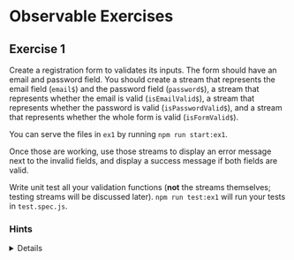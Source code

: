 # Observable Exercises

## Exercise 1

Create a registration form to validates its inputs. The form should have an email and password field. You should create a stream that represents the email field (`email$`) and the password field (`password$`), a stream that represents whether the email is valid (`isEmailValid$`), a stream that represents whether the password is valid (`isPasswordValid$`), and a stream that represents whether the whole form is valid (`isFormValid$`).

You can serve the files in `ex1` by running `npm run start:ex1`.

Once those are working, use those streams to display an error message next to the invalid fields, and display a success message if both fields are valid.

Write unit test all your validation functions (**not** the streams themselves; testing streams will be discussed later). `npm run test:ex1` will run your tests in `test.spec.js`.

### Hints

<details>
1. Use `combine` to derive values from existing streams.
2. Use `#merge(Kefir.constant(initial))` to give you stream an initial value.
3. Use `#log` to test your streams.
</details>
